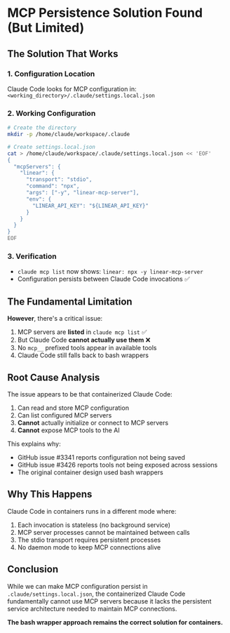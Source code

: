# MCP Persistence Solution Found (But Limited)

## The Solution That Works

### 1. Configuration Location
Claude Code looks for MCP configuration in: `<working_directory>/.claude/settings.local.json`

### 2. Working Configuration
```bash
# Create the directory
mkdir -p /home/claude/workspace/.claude

# Create settings.local.json
cat > /home/claude/workspace/.claude/settings.local.json << 'EOF'
{
  "mcpServers": {
    "linear": {
      "transport": "stdio",
      "command": "npx",
      "args": ["-y", "linear-mcp-server"],
      "env": {
        "LINEAR_API_KEY": "${LINEAR_API_KEY}"
      }
    }
  }
}
EOF
```

### 3. Verification
- `claude mcp list` now shows: `linear: npx -y linear-mcp-server`
- Configuration persists between Claude Code invocations ✅

## The Fundamental Limitation

**However**, there's a critical issue:
1. MCP servers are **listed** in `claude mcp list` ✅
2. But Claude Code **cannot actually use them** ❌
3. No `mcp__` prefixed tools appear in available tools
4. Claude Code still falls back to bash wrappers

## Root Cause Analysis

The issue appears to be that containerized Claude Code:
1. Can read and store MCP configuration
2. Can list configured MCP servers
3. **Cannot** actually initialize or connect to MCP servers
4. **Cannot** expose MCP tools to the AI

This explains why:
- GitHub issue #3341 reports configuration not being saved
- GitHub issue #3426 reports tools not being exposed across sessions
- The original container design used bash wrappers

## Why This Happens

Claude Code in containers runs in a different mode where:
1. Each invocation is stateless (no background service)
2. MCP server processes cannot be maintained between calls
3. The stdio transport requires persistent processes
4. No daemon mode to keep MCP connections alive

## Conclusion

While we can make MCP configuration persist in `.claude/settings.local.json`, the containerized Claude Code fundamentally cannot use MCP servers because it lacks the persistent service architecture needed to maintain MCP connections.

**The bash wrapper approach remains the correct solution for containers.**